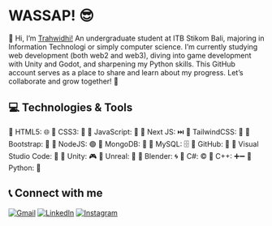 # WASSAP! 😎

👋 Hi, I’m [Trahwidhi!](https://www.linkedin.com/in/trahwidhi-oxtan/) An undergraduate student at ITB Stikom Bali, majoring in Information Technologi or simply computer science. I’m currently studying web development (both web2 and web3), diving into game development with Unity and Godot, and sharpening my Python skills. This GitHub account serves as a place to share and learn about my progress. Let’s collaborate and grow together! 🌟

## 💻 Technologies & Tools
🔹 HTML5: 🌐 🔹 CSS3: 🎨 🔹 JavaScript: 🚀 🔹 Next JS: ⏭️ 🔹 TailwindCSS: 💨 🔹 Bootstrap: 🥾 🔹 NodeJS: 🟢 🔹 MongoDB: 🍃 🔹 MySQL: 🗄️ 🔹 GitHub: 🐙 🔹 Visual Studio Code: 📝 🔹 Unity: 🎮 🔹 Unreal: 🌌 🔹 Blender: 🌀 🔹 C#: ©️ 🔹 C++: ➕➖ 🔹 Python: 🐍

## 📞 Connect with me

[![Gmail](https://img.shields.io/badge/Gmail-D14836?style=for-the-badge&logo=gmail&logoColor=white)](mailto:Trahwidhi.oxtan17@gmail.com)
[![LinkedIn](https://img.shields.io/badge/linkedin-%230077B5.svg?style=for-the-badge&logo=linkedin&logoColor=white)](https://www.linkedin.com/in/trahwidhi-oxtan/)
[![Instagram](https://img.shields.io/badge/Instagram-%23E4405F.svg?style=for-the-badge&logo=Instagram&logoColor=white)](https://www.instagram.com/trahwidhioxtan/)

